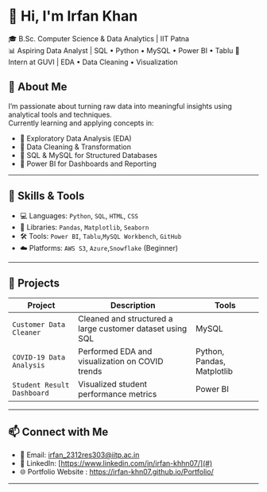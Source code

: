 # 👋 Hi, I'm Irfan Khan

🎓 B.Sc. Computer Science & Data Analytics | IIT Patna  
📊 Aspiring Data Analyst | SQL • Python • MySQL • Power BI  • Tablu
🚀 Intern at GUVI | EDA • Data Cleaning • Visualization  


## 🌟 About Me

I’m passionate about turning raw data into meaningful insights using analytical tools and techniques.  
Currently learning and applying concepts in:

 - 📌 Exploratory Data Analysis (EDA)
 - 📌 Data Cleaning & Transformation
 - 📌 SQL & MySQL for Structured Databases
 - 📌 Power BI for Dashboards and Reporting

---

## 🔧 Skills & Tools

- 💻 Languages: `Python`, `SQL`, `HTML`, `CSS`
- 🧠 Libraries: `Pandas`, `Matplotlib`, `Seaborn`
- 🛠️ Tools: `Power BI`, `Tablu`,`MySQL Workbench`,  `GitHub`
- ☁️ Platforms: `AWS S3`, `Azure`,`Snowflake` (Beginner)

---

## 📁 Projects

| Project | Description | Tools |
|--------|-------------|-------|
| `Customer Data Cleaner` | Cleaned and structured a large customer dataset using SQL | MySQL |
| `COVID-19 Data Analysis` | Performed EDA and visualization on COVID trends | Python, Pandas, Matplotlib |
| `Student Result Dashboard` | Visualized student performance metrics | Power BI |

---

## 📫 Connect with Me

- 💌 Email: irfan_2312res303@iitp.ac.in
- 🔗 LinkedIn: [https://www.linkedin.com/in/irfan-khhn07/](#)
- 🌐 Portfolio Website : https://irfan-khn07.github.io/Portfolio/

---
